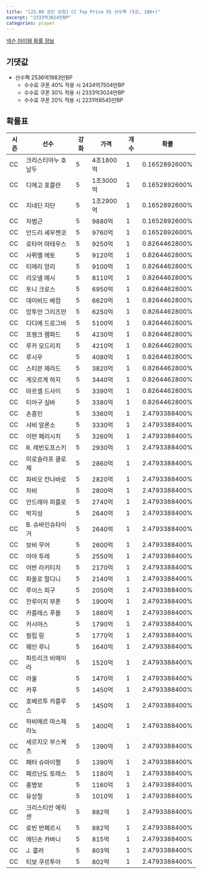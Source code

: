 ```yaml
---
title: "[23.09 코인 상점] CC Top Price 55 선수팩 (5강, 106+)"
excerpt: "2333억3024만BP"
categories: player
---
```

[넥슨 아이템 확률 정보](http://iteminfo.nexon.com/probability/fo4?sn=7379)

## 기댓값
- 선수팩 2536억1983만BP
  - 수수료 쿠폰 40% 적용 시 2434억7504만BP
  - 수수료 쿠폰 30% 적용 시 2333억3024만BP
  - 수수료 쿠폰 20% 적용 시 2231억8545만BP


## 확률표

|시즌|선수|강화|가격|개수|확률|
|---|---|---|---|---|---|
|CC|크리스티아누 호날두|5|4조1800억|1|0.1652892600%|
|CC|디에고 포를란|5|1조3000억|1|0.1652892600%|
|CC|지네딘 지단|5|1조2900억|1|0.1652892600%|
|CC|차범근|5|9880억|1|0.1652892600%|
|CC|안드리 셰우첸코|5|9760억|1|0.1652892600%|
|CC|로타어 마테우스|5|9250억|1|0.8264462800%|
|CC|사뮈엘 에토|5|9120억|1|0.8264462800%|
|CC|티에리 앙리|5|9100억|1|0.8264462800%|
|CC|리오넬 메시|5|8110억|1|0.8264462800%|
|CC|토니 크로스|5|6950억|1|0.8264462800%|
|CC|데이비드 베컴|5|6620억|1|0.8264462800%|
|CC|앙투안 그리즈만|5|6250억|1|0.8264462800%|
|CC|디디에 드로그바|5|5100억|1|0.8264462800%|
|CC|프랭크 램파드|5|4230억|1|0.8264462800%|
|CC|루카 모드리치|5|4210억|1|0.8264462800%|
|CC|루시우|5|4080억|1|0.8264462800%|
|CC|스티븐 제라드|5|3820억|1|0.8264462800%|
|CC|게오르게 하지|5|3440억|1|0.8264462800%|
|CC|마르셀 드사이|5|3390억|1|0.8264462800%|
|CC|티아구 실바|5|3380억|1|0.8264462800%|
|CC|손흥민|5|3360억|1|2.4793388400%|
|CC|샤비 알론소|5|3330억|1|2.4793388400%|
|CC|이반 페리시치|5|3260억|1|2.4793388400%|
|CC|R. 레반도프스키|5|2930억|1|2.4793388400%|
|CC|미로슬라프 클로제|5|2860억|1|2.4793388400%|
|CC|파비오 칸나바로|5|2820억|1|2.4793388400%|
|CC|차비|5|2800억|1|2.4793388400%|
|CC|안드레아 피를로|5|2740억|1|2.4793388400%|
|CC|박지성|5|2640억|1|2.4793388400%|
|CC|B. 슈바인슈타이거|5|2640억|1|2.4793388400%|
|CC|보비 무어|5|2600억|1|2.4793388400%|
|CC|야야 투레|5|2550억|1|2.4793388400%|
|CC|이반 라키티치|5|2170억|1|2.4793388400%|
|CC|파올로 말디니|5|2140억|1|2.4793388400%|
|CC|루이스 피구|5|2050억|1|2.4793388400%|
|CC|잔루이지 부폰|5|1900억|1|2.4793388400%|
|CC|카를레스 푸욜|5|1860억|1|2.4793388400%|
|CC|카시야스|5|1790억|1|2.4793388400%|
|CC|필립 람|5|1770억|1|2.4793388400%|
|CC|웨인 루니|5|1640억|1|2.4793388400%|
|CC|파트리크 비에이라|5|1520억|1|2.4793388400%|
|CC|라울|5|1470억|1|2.4793388400%|
|CC|카푸|5|1450억|1|2.4793388400%|
|CC|호베르투 카를루스|5|1450억|1|2.4793388400%|
|CC|하비에르 마스체라노|5|1400억|1|2.4793388400%|
|CC|세르지오 부스케츠|5|1390억|1|2.4793388400%|
|CC|페터 슈마이켈|5|1390억|1|2.4793388400%|
|CC|페르난도 토레스|5|1180억|1|2.4793388400%|
|CC|홍명보|5|1160억|1|2.4793388400%|
|CC|유상철|5|1010억|1|2.4793388400%|
|CC|크리스티안 에릭센|5|882억|1|2.4793388400%|
|CC|로빈 반페르시|5|882억|1|2.4793388400%|
|CC|에딘손 카바니|5|815억|1|2.4793388400%|
|CC|J. 콜러|5|803억|1|2.4793388400%|
|CC|티보 쿠르투아|5|802억|1|2.4793388400%|
